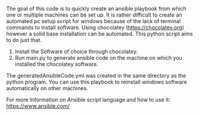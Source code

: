 The goal of this code is to quickly create an ansible playbook from which one or multiple machines can be set up.
It is rather difficult to create an automated pc setup script for windows because of the lack of terminal commands to install software.
Using chocolatey (https://chocolatey.org) however a solid base installation can be automated. This python script aims to do just that.

1. Install the Software of choice through chocolatey.
2. Run main.py to generate ansible code on the machine on which you installed the chocolatey software.

The generatedAnsibleCode.yml was created in the same directory as the python program.
You can use this playbook to reinstall windows software automatically on other machines.

For more Information on Ansible script language and how to use it: https://www.ansible.com/
